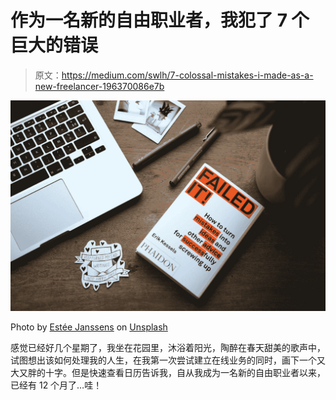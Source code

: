 # 作为一名新的自由职业者，我犯了 7 个巨大的错误

> 原文：<https://medium.com/swlh/7-colossal-mistakes-i-made-as-a-new-freelancer-196370086e7b>

![](img/ba80409020122c007933cc519a0ff7db.png)

Photo by [Estée Janssens](https://unsplash.com/@esteejanssens?utm_source=medium&utm_medium=referral) on [Unsplash](https://unsplash.com?utm_source=medium&utm_medium=referral)

感觉已经好几个星期了，我坐在花园里，沐浴着阳光，陶醉在春天甜美的歌声中，试图想出该如何处理我的人生，在我第一次尝试建立在线业务的同时，画下一个又大又胖的十字。但是快速查看日历告诉我，自从我成为一名新的自由职业者以来，已经有 12 个月了…哇！